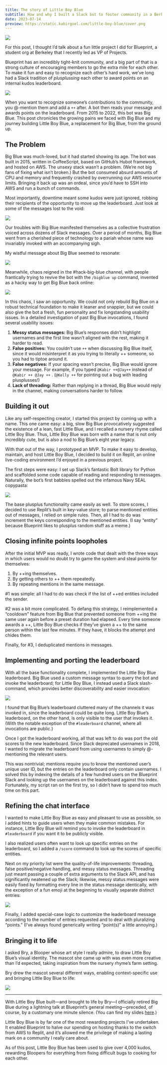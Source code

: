 ```yaml
---
title: The story of Little Boy Blue
subtitle: How and why I built a Slack bot to foster community in a Berkeley student org
date: 2023-07-14
preview: https://static.kabirgoel.com/little-boy-blue/cover.png
---
```


![](https://static.kabirgoel.com/little-boy-blue/intro.png)

For this post, I thought I’d talk about a fun little project I did for Blueprint, a student org at Berkeley that I recently led as VP of Projects.

Blueprint has an incredibly tight-knit community, and a big part of that is a strong culture of encouraging members to go the extra mile for each other. To make it fun and easy to recognize each other’s hard work, we’ve long had a Slack tradition of _plusplussing_ each other to award points on an internal kudos leaderboard.

![](https://static.kabirgoel.com/example-plus-plus.png)

When you want to recognize someone’s contributions to the community, you @-mention them and add a `++` after. A bot then reads your message and awards points on the leaderboard. From 2015 to 2022, this bot was Big Blue. This post chronicles the growing pains we faced with Big Blue and my journey building Little Boy Blue, a replacement for Big Blue, from the ground up.

## The Problem

Big Blue was much-loved, but it had started showing its age. The bot was built in 2015, written in CoffeeScript, based on GitHub’s Hubot framework, and hosted on AWS. The unsexy stack wasn’t a problem. (We’re not big fans of fixing what isn’t broken.) But the bot consumed absurd amounts of CPU and memory and frequently crashed by overrunning our AWS resource limits. Bringing it back up was an ordeal, since you’d have to SSH into AWS and run a bunch of commands.

Most importantly, downtime meant some kudos were just ignored, robbing their recipients of the opportunity to move up the leaderboard. Just look at some of the messages lost to the void:

![](https://static.kabirgoel.com/little-boy-blue/into-the-void.png)

Our troubles with Big Blue manifested themselves as a collective frustration voiced across dozens of Slack messages. Over a period of months, Big Blue went from a cherished piece of technology to a pariah whose name was invariably invoked with an accompanying sigh.

My wistful message about Big Blue seemed to resonate:

![](https://static.kabirgoel.com/little-boy-blue/hater.png)

Meanwhile, chaos reigned in the #hack-big-blue channel, with people frantically trying to revive the bot with the `/bigblue up` command, invented as a hacky way to get Big Blue back online:

![](https://static.kabirgoel.com/little-boy-blue/panik.png)

In this chaos, I saw an opportunity. We could not only rebuild Big Blue on a robust technical foundation to make it leaner and snappier, but we could also give the bot a fresh, fun personality and fix longstanding usability issues. In a detailed investigation of past Big Blue invocations, I found several usability issues:

1. **Messy status messages:** Big Blue’s responses didn’t highlight usernames and the first line wasn’t aligned with the rest, making it harder to read.
2. **False positives:** You couldn’t use `++` when discussing Big Blue itself, since it would misinterpret it as you trying to literally ++ someone, so you had to tiptoe around it.
3. **False negatives:** If your spacing wasn’t precise, Big Blue would ignore your message. For example, if you typed `@Kabir ++@Jay++` instead of `@Kabir ++ @Jay ++` . (`@Kelly ++` for pointing out a bug with leading plusplusses!)
4. **Lack of threading:** Rather than replying in a thread, Big Blue would reply in the channel, making conversations harder to follow.

## Building it out

Like any self-respecting creator, I started this project by coming up with a name. This one came easy: a big, slow Big Blue provocatively suggested the existence of a lean, fast Little Blue, and I recalled a nursery rhyme called Little Boy Blue. Thus, Little Boy Blue was born with a name that is not only incredibly cute, but is also a nod to Big Blue’s eight year legacy.

With that out of the way, I prototyped an MVP. To make it easy to develop, maintain, and host Little Boy Blue, I decided to build it on Replit, an online live-coding environment I’d enjoyed in a previous project.

The first steps were easy: I set up Slack’s fantastic Bolt library for Python and scaffolded some code capable of reading and responding to messages. Naturally, the bot’s first babbles spelled out the infamous Navy SEAL copypasta:

![](https://static.kabirgoel.com/little-boy-blue/copypasta.png)

The base plusplus functionality came easily as well. To store scores, I decided to use Replit’s built in key-value store; to parse mentioned entities out of messages, I relied on simple rules. Then, all I had to do was increment the keys corresponding to the mentioned entities. (I say “entity” because Blueprint likes to plusplus random stuff as a meme.)

## Closing infinite points loopholes

After the initial MVP was ready, I wrote code that dealt with the three ways in which users would no doubt try to game the system and steal points for themselves:

1. By ++ing themselves.
2. By getting others to ++ them repeatedly.
3. By repeating mentions in the same message.

\#1 was simple: all I had to do was check if the list of ++ed entities included the sender.

\#2 was a bit more complicated. To defang this strategy, I reimplemented a “cooldown” feature from Big Blue that prevented someone from ++ing the same user again before a preset duration had elapsed. Every time someone awards a ++, Little Boy Blue checks if they’ve given a ++ to the same person within the last few minutes. If they have, it blocks the attempt and chides them.

Finally, for #3, I deduplicated mentions in messages.

## Implementing and porting the leaderboard

With all the base functionality complete, I implemented the Little Boy Blue leaderboard. Big Blue used a custom message syntax to query the bot and invoke the leaderboard; for Little Boy Blue, I instead used a Slack slash-command, which provides better discoverability and easier invocation:

![](https://static.kabirgoel.com/little-boy-blue/slash-command.png)

I found that Big Blue’s leaderboard cluttered many of the channels it was invoked in, since the leaderboard could be quite long. Little Boy Blue’s leaderboard, on the other hand, is only visible to the user that invokes it. (With the notable exception of the `#leaderboard` channel, where all invocations are public.)

Once I got the leaderboard working, all that was left to do was port the old scores to the new leaderboard. Since Slack deprecated usernames in 2018, I wanted to migrate the leaderboard from using usernames to simply @-mentioning the relevant users.

This was nontrivial; mentions require you to know the mentioned user’s unique user ID, but the entries on the leaderboard only contain usernames. I solved this by indexing the details of a few hundred users on the Blueprint Slack and looking up the usernames on the leaderboard against this index. Fortunately, my script ran on the first try, so I didn’t have to spend too much time on this part.

## Refining the chat interface

I wanted to make Little Boy Blue as easy and pleasant to use as possible, so I added hints to guide users when they make common mistakes. For instance, Little Boy Blue will remind you to invoke the leaderboard in `#leaderboard` if you want it to be publicly visible.

I also realized users often want to look up specific entries on the leaderboard, so I added a `/score` command to look up the scores of specific entities.

Next on my priority list were the quality-of-life improvements: threading, false positive/negative handling, and messy status messages. Threading just meant passing a couple of extra arguments to the Slack API, and has significantly neatened up the Slack; likewise, messy status messages were easily fixed by formatting every line in the status message identically, with the exception of a fun emoji at the beginning to visually separate distinct entries:

![](https://static.kabirgoel.com/little-boy-blue/status-emoji.png)

Finally, I added special-case logic to customize the leaderboard message according to the number of entries requested and to deal with pluralizing “points.” (I’ve always found generically writing “point(s)” a little annoying.)

## Bringing it to life

I asked Bry, a Blooper whose art style I really admire, to draw Little Boy Blue’s visual identity. The mascot she came up with was even more creative than I’d expected, taking inspiration from the nursery rhyme’s farm setting.

Bry drew the mascot several different ways, enabling context-specific use and bringing Little Boy Blue to life:

![](https://static.kabirgoel.com/little-boy-blue/cover.png)

---

With Little Boy Blue built—and brought to life by Bry—I officially retired Big Blue during a lightning talk at Blueprint’s general meeting—preceded, of course, by a customary one minute silence. (You can find my slides [here](https://static.kabirgoel.com/slides.pdf).)

Little Boy Blue is by far one of the most rewarding projects I’ve undertaken. It enabled Blueprint to halve our spending on hosting thanks to the switch from AWS to Replit, and it’s allowed me the privilege of making a lasting mark on a community I really care about.

As of this post, Little Boy Blue has been used to give over 4,000 kudos, rewarding Bloopers for everything from fixing difficult bugs to cooking for each other.
